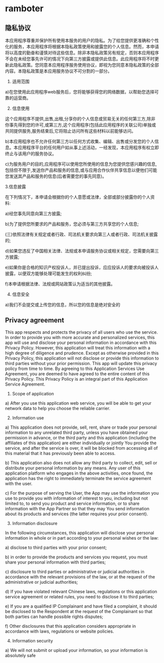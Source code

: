 # ramboter

## 隐私协议

本应用程序尊重并保护所有使用本服务的用户的隐私。为了给您提供更准确和个性化的服务，本应用程序将根据本隐私政策使用和披露您的个人信息。然而，本申请将以高度的勤奋和谨慎对待这些信息。除非本隐私政策另有规定，否则本应用程序不会在未经您事先许可的情况下向第三方披露或提供此信息。此应用程序将不时更新此隐私政策。您同意本应用程序服务使用协议，即视为您同意本隐私政策的全部内容。本隐私政策是本应用服务协议不可分割的一部分。


1. 适用范围


a)在您使用此应用程序web服务后，您将能够获得您的网络数据，以帮助您选择可靠的运营商。


2. 信息使用


这个应用程序不提供,出售,出租,分享你的个人信息或贸易无关的任何第三方,除非你事先得到您的许可,或第三方,这个应用程序(包括此应用程序的关联公司)单独或共同提供服务,服务结束后,它将阻止访问所有这些材料以前能够访问。


b)本应用程序也不允许任何第三方以任何方式收集、编辑、出售或分发您的个人信息。本应用程序平台的任何用户如从事上述活动，一经发现，本应用程序有权立即终止与该用户的服务协议。


c)为服务用户的目的,应用程序可以使用您所使用的信息为您提供您感兴趣的信息,包括但不限于,发送你产品和服务的信息,或与应用合作伙伴共享信息以便他们可能您发送其产品和服务的信息(后者需要您的事先同意)。


3.信息披露


在下列情况下，本申请会根据你的个人意愿或法律，全部或部分披露你的个人资料:


a)经您事先同意向第三方披露;


b)为了提供您所要求的产品和服务，您必须与第三方共享您的个人信息;


(三)依照法律有关规定或者行政、司法机关要求向第三人或者行政、司法机关披露的;


d)如果您违反了中国相关法律、法规或本申请服务协议或相关规定，您需要向第三方披露;


e)如果你是合格的知识产权投诉人，并已提出投诉，应应投诉人的要求向被投诉人披露，以便双方能够处理可能发生的权利纠纷;


f)本申请根据法律、法规或网站政策认为适当的其他披露。


4. 信息安全


a)我们不会提交或上传您的信息，所以您的信息是绝对安全的


## Privacy agreement



This app respects and protects the privacy of all users who use the service. In order to provide you with more accurate and personalized services, this app will use and disclose your personal information in accordance with this Privacy Policy. However, this application will treat this information with a high degree of diligence and prudence. Except as otherwise provided in this Privacy Policy, this application will not disclose or provide this information to third parties without your prior permission. This app will update this privacy policy from time to time. By agreeing to this Application Services Use Agreement, you are deemed to have agreed to the entire content of this Privacy Policy. This Privacy Policy is an integral part of this Application Service Agreement.

1. Scope of application

a) After you use this application web service, you will be able to get your network data to help you choose the reliable carrier.

2. Information use

a) This application does not provide, sell, rent, share or trade your personal information to any unrelated third party, unless you have obtained your permission in advance, or the third party and this application (including the affiliates of this application) are either individually or jointly You provide the service, and after the service is over, it will be blocked from accessing all of this material that it has previously been able to access.

b) This application also does not allow any third party to collect, edit, sell or distribute your personal information by any means. Any user of this application platform who engages in the above activities, once found, the application has the right to immediately terminate the service agreement with the user.

c) For the purpose of serving the User, the App may use the information you use to provide you with information of interest to you, including but not limited to, to send you product and service information, or to share information with the App Partner so that they may You send information about its products and services (the latter requires your prior consent).

3. Information disclosure

In the following circumstances, this application will disclose your personal information in whole or in part according to your personal wishes or the law:

a) disclose to third parties with your prior consent;

b) in order to provide the products and services you request, you must share your personal information with third parties;

c) disclosure to third parties or administrative or judicial authorities in accordance with the relevant provisions of the law, or at the request of the administrative or judicial authorities;

d) If you have violated relevant Chinese laws, regulations or this application service agreement or related rules, you need to disclose it to third parties;

e) If you are a qualified IP Complainant and have filed a complaint, it should be disclosed to the Respondent at the request of the Complainant so that both parties can handle possible rights disputes;

f) Other disclosures that this application considers appropriate in accordance with laws, regulations or website policies.

4. Information security

a) We will not submit or upload your information, so your information is absolutely safe
